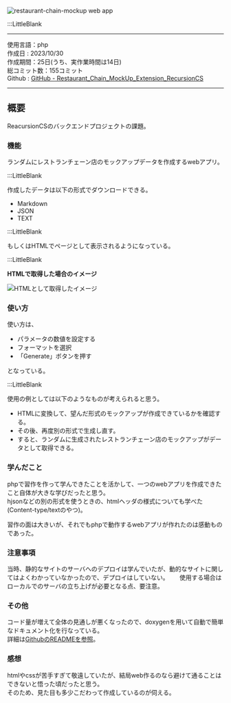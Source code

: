 
![restaurant-chain-mockup web app](/pages/Products/page/restaurant-chain-mockup-site-version/img/restaurant-chain-mockup-site-version.jpg)  

:::LittleBlank

---  

使用言語：php  
作成日 : 2023/10/30  
作成期間：25日(うち、実作業時間は14日)  
総コミット数：155コミット  
Github : [GitHub - Restaurant_Chain_MockUp_Extension_RecursionCS](https://github.com/kip2/Restaurant_Chain_MockUp_Extension_RecursionCS)  

---  

## 概要

ReacursionCSのバックエンドプロジェクトの課題。  

### 機能

ランダムにレストランチェーン店のモックアップデータを作成するwebアプリ。  

:::LittleBlank

作成したデータは以下の形式でダウンロードできる。  
- Markdown  
- JSON  
- TEXT  

:::LittleBlank

もしくはHTMLでページとして表示されるようになっている。  

:::LittleBlank

**HTMLで取得した場合のイメージ**

![HTMLとして取得したイメージ](/pages/Products/page/restaurant-chain-mockup-site-version/img/html-image.jpg)  

### 使い方

使い方は、
- パラメータの数値を設定する
- フォーマットを選択
- 「Generate」ボタンを押す

となっている。

:::LittleBlank

使用の例としては以下のようなものが考えられると思う。  
- HTMLに変換して、望んだ形式のモックアップが作成できているかを確認する。  
- その後、再度別の形式で生成し直す。  
- すると、ランダムに生成されたレストランチェーン店のモックアップがデータとして取得できる。  

### 学んだこと

phpで習作を作って学んできたことを活かして、一つのwebアプリを作成できたこと自体が大きな学びだったと思う。  
hjsonなどの別の形式を使うときの、htmlヘッダの様式についても学べた(Content-type/textのやつ)。

習作の面は大きいが、それでもphpで動作するwebアプリが作れたのは感動ものであった。  

### 注意事項

当時、静的なサイトのサーバへのデプロイは学んでいたが、動的なサイトに関してはよくわかっていなかったので、デプロイはしていない。　　
使用する場合はローカルでのサーバの立ち上げが必要となる点、要注意。  

### その他

コード量が増えて全体の見通しが悪くなったので、doxygenを用いて自動で簡単なドキュメント化を行なっている。  
詳細は[GithubのREADMEを参照](https://github.com/kip2/Restaurant_Chain_MockUp_Extension_RecursionCS)。  

### 感想

htmlやcssが苦手すぎて敬遠していたが、結局web作るのなら避けて通ることはできないと悟った頃だったと思う。  
そのため、見た目も多少こだわって作成しているのが伺える。  

